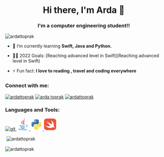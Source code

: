 <h1 align="center">Hi there, I'm Arda 👋</h1>
<h3 align="center">I'm a computer engineering student!!</h3>

<p align="left"> <img src="https://komarev.com/ghpvc/?username=ardattoprak&label=Profile%20views&color=0e75b6&style=flat" alt="ardattoprak" /> </p>

- 🌱 I’m currently learning **Swift, Java and Python.**

- 👨‍💻 2022 Goals: [Reaching advanced level in Swift](Reaching advanced level in Swift)

- ⚡ Fun fact: **I love to reading , travel and coding everywhere**

<h3 align="left">Connect with me:</h3>
<p align="left">
<a href="https://twitter.com/ardattoprak" target="blank"><img align="center" src="https://raw.githubusercontent.com/rahuldkjain/github-profile-readme-generator/master/src/images/icons/Social/twitter.svg" alt="ardattoprak" height="30" width="40" /></a>
<a href="https://linkedin.com/in/arda toprak" target="blank"><img align="center" src="https://raw.githubusercontent.com/rahuldkjain/github-profile-readme-generator/master/src/images/icons/Social/linked-in-alt.svg" alt="arda toprak" height="30" width="40" /></a>
<a href="https://instagram.com/ardattoprak" target="blank"><img align="center" src="https://raw.githubusercontent.com/rahuldkjain/github-profile-readme-generator/master/src/images/icons/Social/instagram.svg" alt="ardattoprak" height="30" width="40" /></a>
</p>

<h3 align="left">Languages and Tools:</h3>
<p align="left"> <a href="https://git-scm.com/" target="_blank" rel="noreferrer"> <img src="https://cdn.svgporn.com/logos/git.svg" alt="git" width="40" height="40"/> </a> <a href="https://www.java.com" target="_blank" rel="noreferrer"> <img src="https://raw.githubusercontent.com/devicons/devicon/master/icons/java/java-original.svg" alt="java" width="40" height="40"/> </a> <a href="https://www.python.org" target="_blank" rel="noreferrer"> <img src="https://raw.githubusercontent.com/devicons/devicon/master/icons/python/python-original.svg" alt="python" width="40" height="40"/> </a> <a href="https://developer.apple.com/swift/" target="_blank" rel="noreferrer"> <img src="https://raw.githubusercontent.com/devicons/devicon/master/icons/swift/swift-original.svg" alt="swift" width="40" height="40"/> </a> </p>

<p>&nbsp;<img align="center" src="https://github-readme-stats.vercel.app/api?username=ardattoprak&show_icons=true&locale=en" alt="ardattoprak" /></p>

<p><img align="center" src="https://github-readme-streak-stats.herokuapp.com/?user=ardattoprak&" alt="ardattoprak" /></p>
